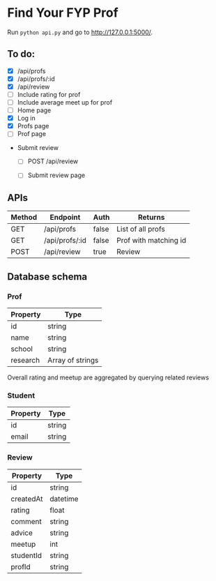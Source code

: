 # Find Your FYP Prof

Run `python api.py` and go to http://127.0.0.1:5000/.

## To do:
- [x] /api/profs
- [x] /api/profs/:id
- [x] /api/review
- [ ] Include rating for prof
- [ ] Include average meet up for prof
- [ ] Home page
- [x] Log in
- [x] Profs page
- [ ] Prof page
- Submit review
  - [ ] POST /api/review
  - [ ] Submit review page


## APIs

| Method | Endpoint           | Auth  | Returns                 |
|--------|--------------------|-------|-------------------------|
| GET    | /api/profs         | false | List of all profs       |
| GET    | /api/profs/:id     | false | Prof with matching id   |
| POST   | /api/review        | true  | Review                  |

## Database schema

### Prof

| Property | Type             |
|----------|------------------|
| id       | string           |
| name     | string           |
| school   | string           |
| research | Array of strings |

Overall rating and meetup are aggregated by querying related reviews

### Student

| Property | Type             |
|----------|------------------|
| id       | string           |
| email    | string           |

### Review

| Property  | Type             |
|-----------|------------------|
| id        | string           |
| createdAt | datetime         |
| rating    | float            |
| comment   | string           |
| advice    | string           |
| meetup    | int              |
| studentId | string           |
| profId    | string           |

